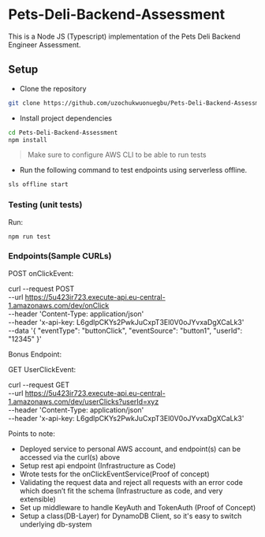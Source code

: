 # Pets-Deli-Backend-Assessment

This is a Node JS (Typescript) implementation of the Pets Deli Backend Engineer Assessment.

## Setup

- Clone the repository

```bash
git clone https://github.com/uzochukwuonuegbu/Pets-Deli-Backend-Assessment.git
```

- Install project dependencies

```bash
cd Pets-Deli-Backend-Assessment
npm install
```

> Make sure to configure AWS CLI to be able to run tests


- Run the following command to test endpoints using serverless offline.

```bash
sls offline start
```

### Testing (unit tests)
 Run:

```shell
npm run test
```

### Endpoints(Sample CURLs)


POST onClickEvent:

  curl --request POST \
    --url https://5u423ir723.execute-api.eu-central-1.amazonaws.com/dev/onClick \
    --header 'Content-Type: application/json' \
    --header 'x-api-key: L6gdlpCKYs2PwkJuCxpT3El0V0oJYvxaDgXCaLk3' \
    --data '{
    "eventType": "buttonClick",
    "eventSource": "button1",
    "userId": "12345"
  }'


Bonus Endpoint:

GET UserClickEvent: 

  curl --request GET \
    --url https://5u423ir723.execute-api.eu-central-1.amazonaws.com/dev/userClicks?userId=xyz \
    --header 'Content-Type: application/json' \
    --header 'x-api-key: L6gdlpCKYs2PwkJuCxpT3El0V0oJYvxaDgXCaLk3'


Points to note:

 - Deployed service to personal AWS account, and endpoint(s) can be accessed via the curl(s) above
 - Setup rest api endpoint (Infrastructure as Code)
 - Wrote tests for the onClickEventService(Proof of concept)
 - Validating the request data and reject all requests with an error code which doesn’t fit the schema (Infrastructure as code, and very extensible)
 - Set up middleware to handle KeyAuth and TokenAuth (Proof of Concept)
 - Setup a class(DB-Layer) for DynamoDB Client, so it's easy to switch underlying db-system


